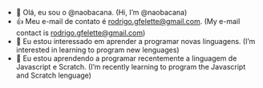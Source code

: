 - 👋 Olá, eu sou o @naobacana. (Hi, I’m @naobacana)
- 👍 Meu e-mail de contato é rodrigo.gfelette@gmail.com. (My e-mail contact is rodrigo.gfelette@gmail.com)
- 🌱 Eu estou interessado em aprender a programar novas linguagens. (I’m interested in learning to program new lenguages)
- 💞️ Eu estou aprendendo a programar recentemente a linguagem de Javascript e Scratch. (I’m recently learning to program the Javascript and Scratch lenguage)

<!---
naobacana/naobacana is a ✨ special ✨ repository because its `README.md` (this file) appears on your GitHub profile.
You can click the Preview link to take a look at your changes.
--->
